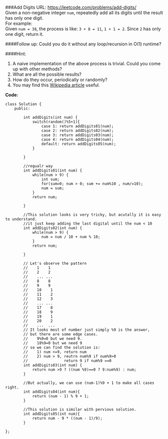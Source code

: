 ###Add Digits
URL: https://leetcode.com/problems/add-digits/</br>
Given a non-negative integer `num`, repeatedly add all its digits until the result has only one digit.</br>
For example:</br>
Given `num = 38`, the process is like: `3 + 8 = 11`, `1 + 1 = 2`. Since `2` has only one digit, return it.</br>

####Follow up:
Could you do it without any loop/recursion in O(1) runtime?

####Hint:
1. A naive implementation of the above process is trivial. Could you come up with other methods?
2. What are all the possible results?
3. How do they occur, periodically or randomly?
4. You may find this [Wikipedia article](https://en.wikipedia.org/wiki/Digital_root) useful.

__Code:__

	class Solution {
	    public:

	        int addDigits(int num) {
	            switch(random()%5+1){
	                case 1: return addDigits01(num);
	                case 2: return addDigits02(num);
	                case 3: return addDigits03(num);
	                case 4: return addDigits04(num);
	                default: return addDigits05(num);
	            }

	        }

	        //regualr way
	        int addDigits01(int num) {
	            while(num > 9) {
	                int sum;
	                for(sum=0; num > 0; sum += num%10 , num/=10);
	                num = sum;
	            }
	            return num;

	        }

	        //This solution looks is very tricky, but acutally it is easy to understand.
	        //it just keep adding the last digital until the num < 10
	        int addDigits02(int num) {
	            while(num > 9) {
	                num = num / 10 + num % 10;
	            }
	            return num;

	        }

	        // Let's observe the pattern
	        //    1    1
	        //    2    2
	        //    ... ...
	        //    8    8    
	        //    9    9    
	        //    10    1
	        //    11    2
	        //    12    3    
	        //    ... ...
	        //    17    8
	        //    18    9
	        //    19    1
	        //    20    2
	        //    ...  ...
	        // It looks most of number just simply %9 is the answer, 
	        // but there are some edge cases.
	        //    9%9=0 but we need 9. 
	        //    18%9=0 but we need 9
	        // so we can find the solution is:
	        //    1) num <=9, return num
	        //    2) num > 9, reutrn num%9 if num%9>0
	        //                return 9 if num%9 ==0
	        int addDigits03(int num) {
	            return num >9 ? ((num %9)==0 ? 9:num%9) : num;
	        }

	        //But actually, we can use (num-1)%9 + 1 to make all cases right.
	        int addDigits04(int num){
	            return (num - 1) % 9 + 1;
	        }

	        //This solution is similar with pervious solution.
	        int addDigits05(int num){
	            return num - 9 * ((num - 1)/9);
	        }

	};